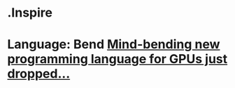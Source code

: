 # .Inspire
# Language: Bend  [Mind-bending new programming language for GPUs just dropped...](https://youtu.be/HCOQmKTFzYY)
